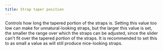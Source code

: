 ```yaml
---
title: Strap taper position
---
```


Controls how long the tapered portion of the straps is. Setting this value too low can make for unnatural-looking straps, but the larger this value is set, the smaller the range over which the straps can be adjusted, since the slider can't fit over the tapered portion of the straps. It is recommended to set this to as small a value as will still produce nice-looking straps.
